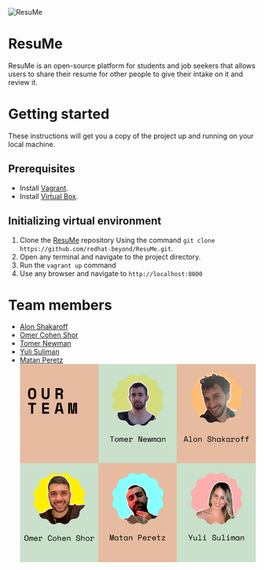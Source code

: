 
![ResuMe](static/images/thumbnail.png)

# ResuMe
ResuMe is an open-source platform for students and job seekers that allows users to share their resume for other people to give their intake on it and review it.
# Getting started
These instructions will get you a copy of the project up and running on your local machine.
## Prerequisites
 - Install [Vagrant](https://www.vagrantup.com/downloads).
 - Install [Virtual Box](https://www.virtualbox.org/wiki/Downloads).
## Initializing virtual environment 
1. Clone the [ResuMe](https://github.com/redhat-beyond/ResuMe) repository Using the command `git clone https://github.com/redhat-beyond/ResuMe.git`.
2. Open any terminal and navigate to the project directory.
3. Run the `vagrant up` command
4. Use any browser and navigate to `http://localhost:8000`
# Team members
- [Alon Shakaroff](https://github.com/AlonShakaroff)
- [Omer Cohen Shor](https://github.com/OmerCS8)
- [Tomer Newman](https://github.com/TomerNewmanPrograms)
- [Yuli Suliman](https://github.com/yulisuliman)
- [Matan Peretz](https://github.com/MatanP12)
![TeamMembers](static/images/ResuMeTeam.png)